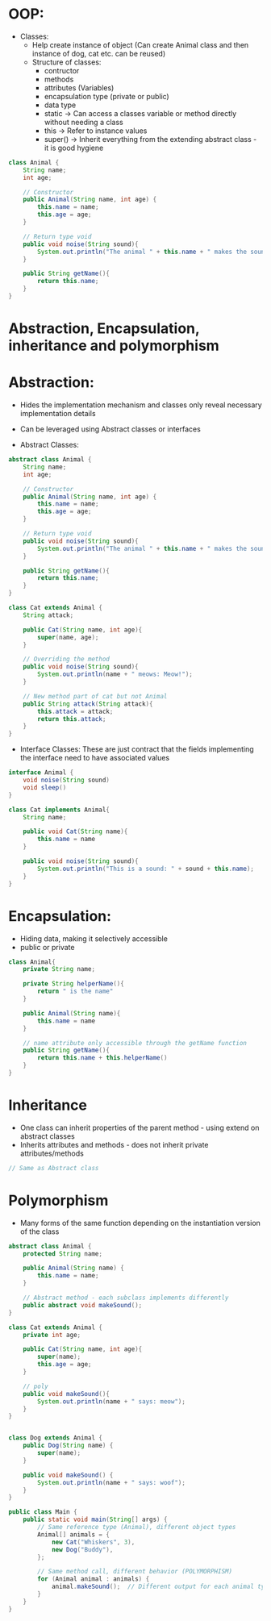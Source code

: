 # OOP:

- Classes:
  - Help create instance of object (Can create Animal class and then instance of dog, cat etc. can be reused)
  - Structure of classes:
    - contructor
    - methods
    - attributes (Variables)
    - encapsulation type (private or public)
    - data type
    - static -> Can access a classes variable or method directly without needing a class
    - this -> Refer to instance values
    - super() -> Inherit everything from the extending abstract class - it is good hygiene

```java
class Animal {
    String name;
    int age;

    // Constructor
    public Animal(String name, int age) {
        this.name = name;
        this.age = age;
    }

    // Return type void
    public void noise(String sound){
        System.out.println("The animal " + this.name + " makes the sound " + sound);
    }

    public String getName(){
        return this.name;
    }
}
```

# Abstraction, Encapsulation, inheritance and polymorphism

# Abstraction:

- Hides the implementation mechanism and classes only reveal necessary implementation details
- Can be leveraged using Abstract classes or interfaces

- Abstract Classes:

```java
abstract class Animal {
    String name;
    int age;

    // Constructor
    public Animal(String name, int age) {
        this.name = name;
        this.age = age;
    }

    // Return type void
    public void noise(String sound){
        System.out.println("The animal " + this.name + " makes the sound " + sound);
    }

    public String getName(){
        return this.name;
    }
}

class Cat extends Animal {
    String attack;

    public Cat(String name, int age){
        super(name, age);
    }

    // Overriding the method
    public void noise(String sound){
        System.out.println(name + " meows: Meow!");
    }

    // New method part of cat but not Animal
    public String attack(String attack){
        this.attack = attack;
        return this.attack;
    }
}
```

- Interface Classes: These are just contract that the fields implementing the interface need to have associated values

```java
interface Animal {
    void noise(String sound)
    void sleep()
}

class Cat implements Animal{
    String name;

    public void Cat(String name){
        this.name = name
    }

    public void noise(String sound){
        System.out.println("This is a sound: " + sound + this.name);
    }
}
```

# Encapsulation:

- Hiding data, making it selectively accessible
- public or private

```java
class Animal{
    private String name;

    private String helperName(){
        return " is the name"
    }

    public Animal(String name){
        this.name = name
    }

    // name attribute only accessible through the getName function
    public String getName(){
        return this.name + this.helperName()
    }
}
```

# Inheritance

- One class can inherit properties of the parent method - using extend on abstract classes
- Inherits attributes and methods - does not inherit private attributes/methods

```java
// Same as Abstract class

```

# Polymorphism

- Many forms of the same function depending on the instantiation version of the class

```java
abstract class Animal {
    protected String name;

    public Animal(String name) {
        this.name = name;
    }

    // Abstract method - each subclass implements differently
    public abstract void makeSound();
}

class Cat extends Animal {
    private int age;

    public Cat(String name, int age){
        super(name);
        this.age = age;
    }

    // poly
    public void makeSound(){
        System.out.println(name + " says: meow");
    }
}


class Dog extends Animal {
    public Dog(String name) {
        super(name);
    }

    public void makeSound() {
        System.out.println(name + " says: woof");
    }
}

public class Main {
    public static void main(String[] args) {
        // Same reference type (Animal), different object types
        Animal[] animals = {
            new Cat("Whiskers", 3),
            new Dog("Buddy"),
        };

        // Same method call, different behavior (POLYMORPHISM)
        for (Animal animal : animals) {
            animal.makeSound();  // Different output for each animal type
        }
    }
}

```
